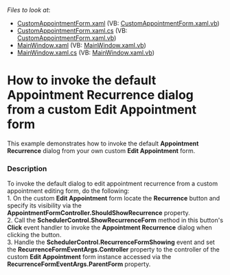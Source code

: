 <!-- default file list -->
*Files to look at*:

* [CustomAppointmentForm.xaml](./CS/WpfApplication1/CustomAppointmentForm.xaml) (VB: [CustomAppointmentForm.xaml.vb](./VB/WpfApplication1/CustomAppointmentForm.xaml.vb))
* [CustomAppointmentForm.xaml.cs](./CS/WpfApplication1/CustomAppointmentForm.xaml.cs) (VB: [CustomAppointmentForm.xaml.vb](./VB/WpfApplication1/CustomAppointmentForm.xaml.vb))
* [MainWindow.xaml](./CS/WpfApplication1/MainWindow.xaml) (VB: [MainWindow.xaml.vb](./VB/WpfApplication1/MainWindow.xaml.vb))
* [MainWindow.xaml.cs](./CS/WpfApplication1/MainWindow.xaml.cs) (VB: [MainWindow.xaml.vb](./VB/WpfApplication1/MainWindow.xaml.vb))
<!-- default file list end -->
# How to invoke the default Appointment Recurrence dialog from a custom Edit Appointment form


<p>This example demonstrates how to invoke the default <strong>Appointment Recurrence</strong> dialog from your own custom <strong>Edit Appointment</strong> form.</p>


<h3>Description</h3>

<p>To invoke the default dialog to edit appointment recurrence from a custom appointment editing form, do the following:<br /> 1. On the custom <strong>Edit Appointment</strong> form locate the <strong>Recurrence</strong> button and specify its visibility via the <strong>AppointmentFormController.ShouldShowRecurrence</strong> property.<br /> 2. Call the <strong>SchedulerControl.ShowRecurrenceForm</strong> method in this button's <strong>Click</strong> event handler to invoke the <strong>Appointment Recurrence</strong> dialog when clicking the button.<br /> 3. Handle the <strong>SchedulerControl.RecurrenceFormShowing</strong> event and set the <strong>RecurrenceFormEventArgs.Controller</strong> property to the controller of the custom <strong>Edit Appointment</strong> form instance accessed via the <strong>RecurrenceFormEventArgs.ParentForm</strong> property.</p>

<br/>


